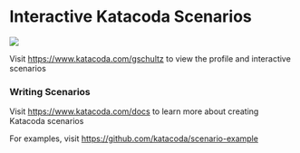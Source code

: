 # Interactive Katacoda Scenarios

[![](http://shields.katacoda.com/katacoda/gschultz/count.svg)](https://www.katacoda.com/gschultz "Get your profile on Katacoda.com")

Visit https://www.katacoda.com/gschultz to view the profile and interactive scenarios

### Writing Scenarios
Visit https://www.katacoda.com/docs to learn more about creating Katacoda scenarios

For examples, visit https://github.com/katacoda/scenario-example
